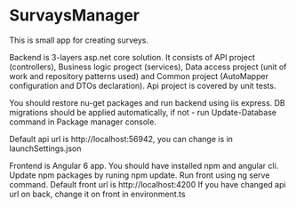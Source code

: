 # SurvaysManager

This is small app for creating surveys.

Backend is 3-layers asp.net core solution. It consists of API project (controllers), Business logic progect (services), Data access project (unit of work and repository patterns used) and Common project (AutoMapper configuration and DTOs declaration). Api project is covered by unit tests.

You should restore nu-get packages and run backend using iis express. DB migrations should be applied automatically, if not - run Update-Database command in Package manager console.

Default api url is http://localhost:56942, you can change is in launchSettings.json

Frontend is Angular 6 app.
You should have installed npm and angular cli.
Update npm packages by runing  npm update.
Run front using ng serve command.
Default front url is http://localhost:4200
If you have changed api url on back, change it on front in environment.ts 
